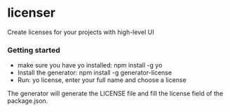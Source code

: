 # licenser

Create licenses for your projects with high-level UI

### Getting started
* make sure you have yo installed: npm install -g yo
* Install the generator: npm install -g generator-license
* Run: yo license, enter your full name and choose a license

The generator will generate the LICENSE file and fill the license field of the package.json.